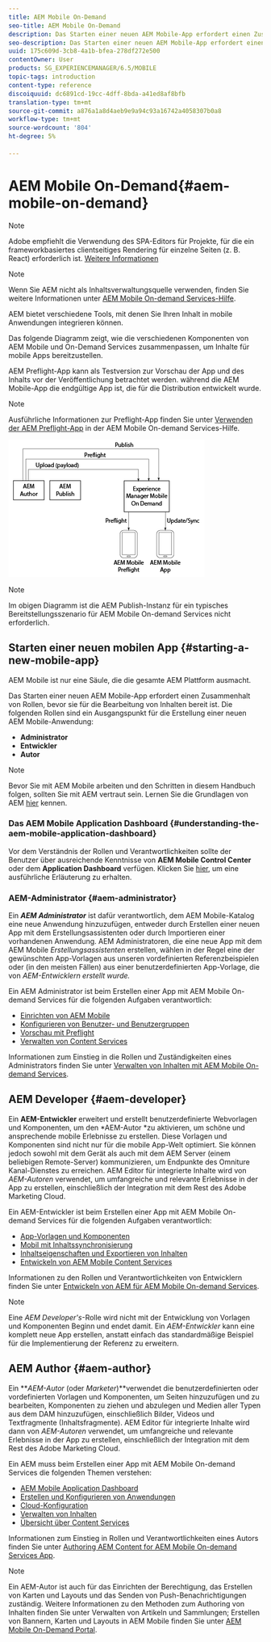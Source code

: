 ```yaml
---
title: AEM Mobile On-Demand
seo-title: AEM Mobile On-Demand
description: Das Starten einer neuen AEM Mobile-App erfordert einen Zusammenhalt von Rollen, bevor sie für die Bearbeitung von Inhalten bereit ist. Folgen Sie dieser Seite, um mit AEM mobilen On-Demand-Diensten zu beginnen.
seo-description: Das Starten einer neuen AEM Mobile-App erfordert einen Zusammenhalt von Rollen, bevor sie für die Bearbeitung von Inhalten bereit ist. Folgen Sie dieser Seite, um mit AEM mobilen On-Demand-Diensten zu beginnen.
uuid: 175c609d-3cb8-4a1b-bfea-278df272e500
contentOwner: User
products: SG_EXPERIENCEMANAGER/6.5/MOBILE
topic-tags: introduction
content-type: reference
discoiquuid: dc6891cd-19cc-4dff-8bda-a41ed8af8bfb
translation-type: tm+mt
source-git-commit: a876a1a8d4aeb9e9a94c93a16742a4058307b0a8
workflow-type: tm+mt
source-wordcount: '804'
ht-degree: 5%

---
```



# AEM Mobile On-Demand{#aem-mobile-on-demand}

>[!NOTE]
>
>Adobe empfiehlt die Verwendung des SPA-Editors für Projekte, für die ein frameworkbasiertes clientseitiges Rendering für einzelne Seiten (z. B. React) erforderlich ist. [Weitere Informationen](/help/sites-developing/spa-overview.md)

>[!NOTE]
>
>Wenn Sie AEM nicht als Inhaltsverwaltungsquelle verwenden, finden Sie weitere Informationen unter [AEM Mobile On-demand Services-Hilfe](https://helpx.adobe.com/digital-publishing-solution/topics.html).

AEM bietet verschiedene Tools, mit denen Sie Ihren Inhalt in mobile Anwendungen integrieren können.

Das folgende Diagramm zeigt, wie die verschiedenen Komponenten von AEM Mobile und On-Demand Services zusammenpassen, um Inhalte für mobile Apps bereitzustellen.

AEM Preflight-App kann als Testversion zur Vorschau der App und des Inhalts vor der Veröffentlichung betrachtet werden. während die AEM Mobile-App die endgültige App ist, die für die Distribution entwickelt wurde.

>[!NOTE]
>
>Ausführliche Informationen zur Preflight-App finden Sie unter [Verwenden der AEM Preflight-App](https://helpx.adobe.com/digital-publishing-solution/help/preflight-app.html) in der AEM Mobile On-demand Services-Hilfe.

![chlimage_1-171](assets/chlimage_1-171.png)

>[!NOTE]
>
>Im obigen Diagramm ist die AEM Publish-Instanz für ein typisches Bereitstellungsszenario für AEM Mobile On-demand Services nicht erforderlich.

## Starten einer neuen mobilen App {#starting-a-new-mobile-app}

AEM Mobile ist nur eine Säule, die die gesamte AEM Plattform ausmacht.

Das Starten einer neuen AEM Mobile-App erfordert einen Zusammenhalt von Rollen, bevor sie für die Bearbeitung von Inhalten bereit ist. Die folgenden Rollen sind ein Ausgangspunkt für die Erstellung einer neuen AEM Mobile-Anwendung:

* **Administrator**
* **Entwickler**
* **Autor**

>[!NOTE]
>
>Bevor Sie mit AEM Mobile arbeiten und den Schritten in diesem Handbuch folgen, sollten Sie mit AEM vertraut sein. Lernen Sie die Grundlagen von AEM [hier](/help/sites-deploying/deploy.md) kennen.

### Das AEM Mobile Application Dashboard {#understanding-the-aem-mobile-application-dashboard}

Vor dem Verständnis der Rollen und Verantwortlichkeiten sollte der Benutzer über ausreichende Kenntnisse von **AEM Mobile Control Center** oder dem **Application Dashboard** verfügen. Klicken Sie [hier](/help/mobile/mobile-apps-ondemand-application-dashboard.md), um eine ausführliche Erläuterung zu erhalten.

### AEM-Administrator {#aem-administrator}

Ein ***AEM Administrator*** ist dafür verantwortlich, dem AEM Mobile-Katalog eine neue Anwendung hinzuzufügen, entweder durch Erstellen einer neuen App mit dem Erstellungsassistenten oder durch Importieren einer vorhandenen Anwendung. AEM Administratoren, die eine neue App mit dem AEM Mobile *Erstellungsassistenten* erstellen, wählen in der Regel eine der gewünschten App-Vorlagen aus unseren vordefinierten Referenzbeispielen oder (in den meisten Fällen) aus einer benutzerdefinierten App-Vorlage, die von *AEM-Entwicklern erstellt wurde.*

Ein AEM Administrator ist beim Erstellen einer App mit AEM Mobile On-demand Services für die folgenden Aufgaben verantwortlich:

* [Einrichten von AEM Mobile](/help/mobile/aem-mobile-setup.md)
* [Konfigurieren von Benutzer- und Benutzergruppen](/help/mobile/aem-mobile-configure-users.md)
* [Vorschau mit Preflight](/help/mobile/aem-mobile-manage-ondemand-services.md)
* [Verwalten von Content Services](/help/mobile/developing-content-services.md)

Informationen zum Einstieg in die Rollen und Zuständigkeiten eines Administrators finden Sie unter [Verwalten von Inhalten mit AEM Mobile On-demand Services](/help/mobile/aem-mobile.md).

## AEM Developer {#aem-developer}

Ein **AEM-Entwickler** erweitert und erstellt benutzerdefinierte Webvorlagen und Komponenten, um den *AEM-Autor *zu aktivieren, um schöne und ansprechende mobile Erlebnisse zu erstellen. Diese Vorlagen und Komponenten sind nicht nur für die mobile App-Welt optimiert. Sie können jedoch sowohl mit dem Gerät als auch mit dem AEM Server (einem beliebigen Remote-Server) kommunizieren, um Endpunkte des Omniture Kanal-Dienstes zu erreichen. AEM Editor für integrierte Inhalte wird von *AEM-Autoren* verwendet, um umfangreiche und relevante Erlebnisse in der App zu erstellen, einschließlich der Integration mit dem Rest des Adobe Marketing Cloud.

Ein AEM-Entwickler ist beim Erstellen einer App mit AEM Mobile On-demand Services für die folgenden Aufgaben verantwortlich:

* [App-Vorlagen und Komponenten](/help/mobile/app-templates-and-components1.md)
* [Mobil mit Inhaltssynchronisierung](/help/mobile/mobile-ondemand-contentsync.md)
* [Inhaltseigenschaften und Exportieren von Inhalten](/help/mobile/on-demand-content-properties-exporting.md)
* [Entwickeln von AEM Mobile Content Services](/help/mobile/developing-content-services.md)

Informationen zu den Rollen und Verantwortlichkeiten von Entwicklern finden Sie unter [Entwickeln von AEM für AEM Mobile On-demand Services](/help/mobile/aem-mobile-on-demand.md).

>[!NOTE]
>
>Eine *AEM Developer&#39;s*-Rolle wird nicht mit der Entwicklung von Vorlagen und Komponenten Beginn und endet damit. Ein *AEM-Entwickler* kann eine komplett neue App erstellen, anstatt einfach das standardmäßige Beispiel für die Implementierung der Referenz zu erweitern.

## AEM Author {#aem-author}

Ein ***AEM-Autor* (oder *Marketer*)**verwendet die benutzerdefinierten oder vordefinierten Vorlagen und Komponenten, um Seiten hinzuzufügen und zu bearbeiten, Komponenten zu ziehen und abzulegen und Medien aller Typen aus dem DAM hinzuzufügen, einschließlich Bilder, Videos und Textfragmente (Inhaltsfragmente). AEM Editor für integrierte Inhalte wird dann von *AEM-Autoren* verwendet, um umfangreiche und relevante Erlebnisse in der App zu erstellen, einschließlich der Integration mit dem Rest des Adobe Marketing Cloud.

Ein AEM muss beim Erstellen einer App mit AEM Mobile On-demand Services die folgenden Themen verstehen:

* [AEM Mobile Application Dashboard](/help/mobile/mobile-apps-ondemand-application-dashboard.md)
* [Erstellen und Konfigurieren von Anwendungen](/help/mobile/mobile-apps-ondemand-application-create-configure-action.md)
* [Cloud-Konfiguration](/help/mobile/mobile-on-demand-associating-an-on-demand-app-to-cloud-configuration.md)
* [Verwalten von Inhalten](/help/mobile/mobile-apps-ondemand-manage-content-ondemand.md)
* [Übersicht über Content Services](/help/mobile/develop-content-as-a-service.md)

Informationen zum Einstieg in Rollen und Verantwortlichkeiten eines Autors finden Sie unter [Authoring AEM Content for AEM Mobile On-demand Services App](/help/mobile/mobile-apps-ondemand.md).

>[!NOTE]
>
>Ein AEM-Autor ist auch für das Einrichten der Berechtigung, das Erstellen von Karten und Layouts und das Senden von Push-Benachrichtigungen zuständig. Weitere Informationen zu den Methoden zum Authoring von Inhalten finden Sie unter Verwalten von Artikeln und Sammlungen; Erstellen von Bannern, Karten und Layouts in AEM Mobile finden Sie unter [AEM Mobile On-Demand Portal](https://helpx.adobe.com/digital-publishing-solution/topics.html#dynamicpod_reference_2).

